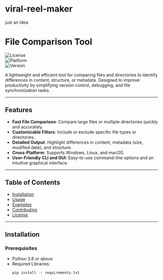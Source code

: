 # viral-reel-maker
just an idea 


# File Comparison Tool  

![License](https://img.shields.io/badge/license-MIT-blue.svg)  
![Platform](https://img.shields.io/badge/platform-Windows%20%7C%20Linux%20%7C%20macOS-lightgrey)  
![Version](https://img.shields.io/badge/version-1.0.0-brightgreen)  

A lightweight and efficient tool for comparing files and directories to identify differences in content, structure, or metadata. Designed to improve productivity by simplifying version control, debugging, and file synchronization tasks.  

---

## Features  

- **Fast File Comparison**: Compare large files or multiple directories quickly and accurately.  
- **Customizable Filters**: Include or exclude specific file types or directories.  
- **Detailed Output**: Highlight differences in content, metadata (size, modified date), and structure.  
- **Cross-Platform**: Supports Windows, Linux, and macOS.  
- **User-Friendly CLI and GUI**: Easy-to-use command-line options and an intuitive graphical interface.  

---

## Table of Contents  

- [Installation](#installation)  
- [Usage](#usage)  
- [Examples](#examples)  
- [Contributing](#contributing)  
- [License](#license)  

---

## Installation  

### Prerequisites  
- Python 3.8 or above  
- Required Libraries:  
  ```bash
  pip install -r requirements.txt

